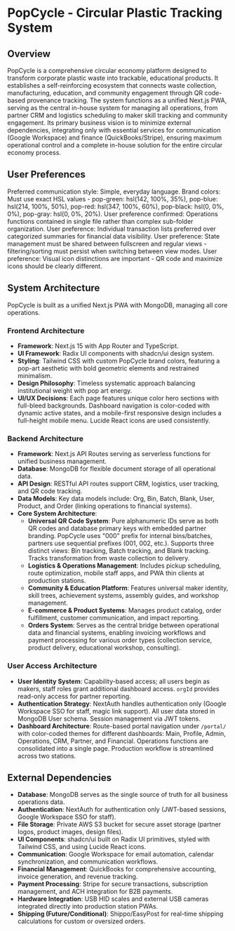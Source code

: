 # PopCycle - Circular Plastic Tracking System

## Overview
PopCycle is a comprehensive circular economy platform designed to transform corporate plastic waste into trackable, educational products. It establishes a self-reinforcing ecosystem that connects waste collection, manufacturing, education, and community engagement through QR code-based provenance tracking. The system functions as a unified Next.js PWA, serving as the central in-house system for managing all operations, from partner CRM and logistics scheduling to maker skill tracking and community engagement. Its primary business vision is to minimize external dependencies, integrating only with essential services for communication (Google Workspace) and finance (QuickBooks/Stripe), ensuring maximum operational control and a complete in-house solution for the entire circular economy process.

## User Preferences
Preferred communication style: Simple, everyday language.
Brand colors: Must use exact HSL values - pop-green: hsl(142, 100%, 35%), pop-blue: hsl(214, 100%, 50%), pop-red: hsl(347, 100%, 60%), pop-black: hsl(0, 0%, 0%), pop-gray: hsl(0, 0%, 20%).
User preference confirmed: Operations functions contained in single file rather than complex sub-folder organization.
User preference: Individual transaction lists preferred over categorized summaries for financial data visibility.
User preference: State management must be shared between fullscreen and regular views - filtering/sorting must persist when switching between view modes.
User preference: Visual icon distinctions are important - QR code and maximize icons should be clearly different.

## System Architecture
PopCycle is built as a unified Next.js PWA with MongoDB, managing all core operations.

### Frontend Architecture
- **Framework**: Next.js 15 with App Router and TypeScript.
- **UI Framework**: Radix UI components with shadcn/ui design system.
- **Styling**: Tailwind CSS with custom PopCycle brand colors, featuring a pop-art aesthetic with bold geometric elements and restrained minimalism.
- **Design Philosophy**: Timeless systematic approach balancing institutional weight with pop art energy.
- **UI/UX Decisions**: Each page features unique color hero sections with full-bleed backgrounds. Dashboard navigation is color-coded with dynamic active states, and a mobile-first responsive design includes a full-height mobile menu. Lucide React icons are used consistently.

### Backend Architecture
- **Framework**: Next.js API Routes serving as serverless functions for unified business management.
- **Database**: MongoDB for flexible document storage of all operational data.
- **API Design**: RESTful API routes support CRM, logistics, user tracking, and QR code tracking.
- **Data Models**: Key data models include: Org, Bin, Batch, Blank, User, Product, and Order (linking operations to financial systems).
- **Core System Architecture**:
    - **Universal QR Code System**: Pure alphanumeric IDs serve as both QR codes and database primary keys with embedded partner branding. PopCycle uses "000" prefix for internal bins/batches, partners use sequential prefixes (001, 002, etc.). Supports three distinct views: Bin tracking, Batch tracking, and Blank tracking. Tracks transformation from waste collection to delivery.
    - **Logistics & Operations Management**: Includes pickup scheduling, route optimization, mobile staff apps, and PWA thin clients at production stations.
    - **Community & Education Platform**: Features universal maker identity, skill trees, achievement systems, assembly guides, and workshop management.
    - **E-commerce & Product Systems**: Manages product catalog, order fulfillment, customer communication, and impact reporting.
    - **Orders System**: Serves as the central bridge between operational data and financial systems, enabling invoicing workflows and payment processing for various order types (collection service, product delivery, educational workshop, consulting).

### User Access Architecture
- **User Identity System**: Capability-based access; all users begin as makers, staff roles grant additional dashboard access. `orgId` provides read-only access for partner reporting.
- **Authentication Strategy**: NextAuth handles authentication only (Google Workspace SSO for staff, magic link support). All user data stored in MongoDB User schema. Session management via JWT tokens.
- **Dashboard Architecture**: Route-based portal navigation under `/portal/` with color-coded themes for different dashboards: Main, Profile, Admin, Operations, CRM, Partner, and Financial. Operations functions are consolidated into a single page. Production workflow is streamlined across two stations.

## External Dependencies

- **Database**: MongoDB serves as the single source of truth for all business operations data.
- **Authentication**: NextAuth for authentication only (JWT-based sessions, Google Workspace SSO for staff).
- **File Storage**: Private AWS S3 bucket for secure asset storage (partner logos, product images, design files).
- **UI Components**: shadcn/ui built on Radix UI primitives, styled with Tailwind CSS, and using Lucide React icons.
- **Communication**: Google Workspace for email automation, calendar synchronization, and communication workflows.
- **Financial Management**: QuickBooks for comprehensive accounting, invoice generation, and revenue tracking.
- **Payment Processing**: Stripe for secure transactions, subscription management, and ACH integration for B2B payments.
- **Hardware Integration**: USB HID scales and external USB cameras integrated directly into production station PWAs.
- **Shipping (Future/Conditional)**: Shippo/EasyPost for real-time shipping calculations for custom or oversized orders.